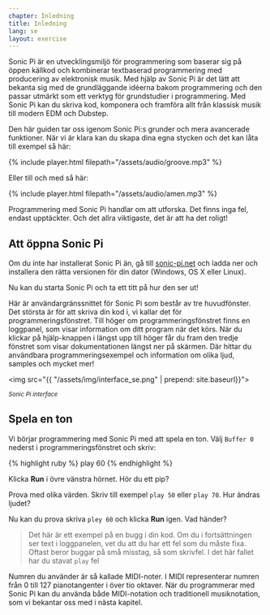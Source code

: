 ```yaml
---
chapter: Inledning
title: Inledning
lang: se
layout: exercise
---
```


Sonic Pi är en utvecklingsmiljö för programmering som baserar sig på öppen källkod och kombinerar textbaserad programmering med producering av elektronisk musik. Med hjälp av Sonic Pi är det lätt att bekanta sig med de grundläggande idéerna bakom programmering och den passar utmärkt som ett verktyg för grundstudier i programmering. Med Sonic Pi kan du skriva kod, komponera och framföra allt från klassisk musik till modern EDM och Dubstep. 

Den här guiden tar oss igenom Sonic Pi:s grunder och mera avancerade funktioner. När vi är klara kan du skapa dina egna stycken och det kan låta till exempel så här:

{% include player.html filepath="/assets/audio/groove.mp3" %}

Eller till och med så här:

{% include player.html filepath="/assets/audio/amen.mp3" %}

Programmering med Sonic Pi handlar om att utforska. Det finns inga fel, endast upptäckter. Och det allra viktigaste, det är att ha det roligt!

## Att öppna Sonic Pi

Om du inte har installerat Sonic Pi än, gå till <a href="http://sonic-pi.net/">sonic-pi.net</a> och ladda ner och installera den rätta versionen för din dator (Windows, OS X eller Linux).

Nu kan du starta Sonic Pi och ta ett titt på hur den ser ut!

Här är användargränssnittet för Sonic Pi som består av tre huvudfönster. Det största är för att skriva din kod i, vi kallar det för programmeringsfönstret. Till höger om programmeringsfönstret finns en loggpanel, som visar information om ditt program när det körs. När du klickar på hjälp-knappen i längst upp till höger får du fram den tredje fönstret som visar dokumentationen längst ner på skärmen. Där hittar du användbara programmeringsexempel och information om olika ljud, samples och mycket mer!
 
<img src="{{ "/assets/img/interface_se.png" | prepend: site.baseurl}}">
<p class="center"><small><i>Sonic Pi interface</i></small></p>

## Spela en ton

Vi börjar programmering med Sonic Pi med att spela en ton. Välj `Buffer 0` nederst i programmeringsfönstret och skriv: 

{% highlight ruby %}
play 60
{% endhighlight %}

Klicka **Run** i övre vänstra hörnet. Hör du ett pip? 

Prova med olika värden. Skriv till exempel `play 50` eller `play 70`. Hur ändras ljudet? 

Nu kan du prova skriva `pley 60` och klicka **Run** igen. Vad händer?

> Det här är ett exempel på en bugg i din kod. Om du i fortsättningen ser text i loggpanelen, vet du att du har ett fel som du måste fixa. Oftast beror buggar på små misstag, så som skrivfel. I det här fallet har du stavat `play` fel

Numren du använder är så kallade MIDI-noter. I MIDI representerar numren från 0 till 127 pianotangenter i över tio oktaver. När du programmerar med Sonic Pi kan du använda både MIDI-notation och traditionell musiknotation, som vi bekantar oss med i nästa kapitel.